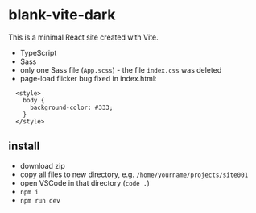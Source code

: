 # blank-vite-dark

This is a minimal React site created with Vite.

- TypeScript
- Sass
- only one Sass file (`App.scss`) - the file `index.css` was deleted
- page-load flicker bug fixed in index.html:
```
  <style>
    body {
      background-color: #333;
    }
  </style>
```

## install

- download zip
- copy all files to new directory, e.g. `/home/yourname/projects/site001`
- open VSCode in that directory (`code .`)
- `npm i`
- `npm run dev`

